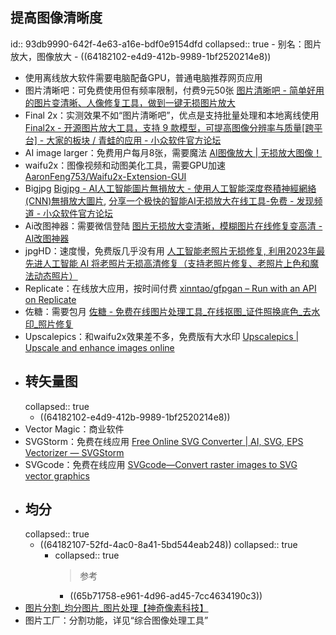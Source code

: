 ## 提高图像清晰度
id:: 93db9990-642f-4e63-a16e-bdf0e9154dfd
collapsed:: true
	- 别名：图片放大，图像放大
	- ((64182102-e4d9-412b-9989-1bf2520214e8))
- 使用离线放大软件需要电脑配备GPU，普通电脑推荐网页应用
- 图片清晰吧：可免费使用但有频率限制，付费9元50张 [图片清晰吧 - 简单好用的图片变清晰、人像修复工具，做到一键无损图片放大](https://www.tpqxb.com/)
- Final 2x：实测效果不如“图片清晰吧”，优点是支持批量处理和本地离线使用 [Final2x - 开源图片放大工具，支持 9 款模型，可提高图像分辨率与质量[跨平台] - 大家的板块 / 青蛙的应用 - 小众软件官方论坛](https://meta.appinn.net/t/topic/45173)
- AI image larger：免费用户每月8张，需要魔法 [AI图像放大 | 无损放大图像！](https://imglarger.com/zh/Index)
- waifu2x：图像视频和动图美化工具，需要GPU加速 [AaronFeng753/Waifu2x-Extension-GUI](https://github.com/AaronFeng753/Waifu2x-Extension-GUI)
- Bigjpg [Bigjpg - AI人工智能圖片無損放大 - 使用人工智能深度卷積神經網絡(CNN)無損放大圖片](https://bigjpg.com/), [分享一个极快的智能AI无损放大在线工具-免费 - 发现频道 - 小众软件官方论坛](https://meta.appinn.net/t/topic/10987)
- Ai改图神器：需要微信登陆 [图片无损放大变清晰，模糊图片在线修复变高清 - AI改图神器](https://img.logosc.cn/bigjpg)
- jpgHD：速度慢，免费版几乎没有用 [人工智能老照片无损修复, 利用2023年最先进人工智能 AI 将老照片无损高清修复（支持老照片修复、老照片上色和魔法动态照片）](https://jpghd.com/)
- Replicate：在线放大应用，按时间付费 [xinntao/gfpgan – Run with an API on Replicate](https://replicate.com/xinntao/gfpgan)
- 佐糖：需要包月 [佐糖 - 免费在线图片处理工具_在线抠图_证件照换底色_去水印_照片修复](https://picwish.cn/)
- Upscalepics：和waifu2x效果差不多，免费版有大水印 [Upscalepics | Upscale and enhance images online](https://upscalepics.com/upload)
- ## 转矢量图
  collapsed:: true
	- ((64182102-e4d9-412b-9989-1bf2520214e8))
- Vector Magic：商业软件
- SVGStorm：免费在线应用 [Free Online SVG Converter | AI, SVG, EPS Vectorizer — SVGStorm](https://svgstorm.com/)
- SVGcode：免费在线应用 [SVGcode—Convert raster images to SVG vector graphics](https://svgco.de/)
- ## 均分
  collapsed:: true
	- ((64182107-52fd-4ac0-8a41-5bd544eab248))
	  collapsed:: true
		- collapsed:: true
		  >参考
			- ((65b71758-e961-4d96-ad45-7cc4634190c3))
- [图片分割_均分图片_图片处理【神奇像素科技】](https://www.shenqixiangsu.com/product/10011/index.html)
- 图片工厂：分割功能，详见“综合图像处理工具”